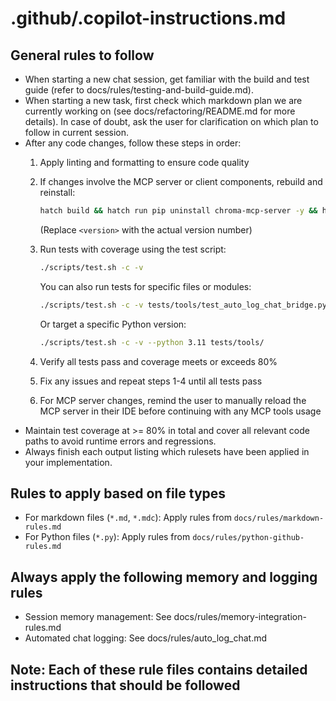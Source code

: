 # .github/.copilot-instructions.md

## General rules to follow

- When starting a new chat session, get familiar with the build and test guide (refer to docs/rules/testing-and-build-guide.md).
- When starting a new task, first check which markdown plan we are currently working on (see docs/refactoring/README.md for more details). In case of doubt, ask the user for clarification on which plan to follow in current session.
- After any code changes, follow these steps in order:
  1. Apply linting and formatting to ensure code quality
  2. If changes involve the MCP server or client components, rebuild and reinstall:

     ```bash
     hatch build && hatch run pip uninstall chroma-mcp-server -y && hatch run pip install 'dist/chroma_mcp_server-<version>-py3-none-any.whl[client,dev]'
     ```

     (Replace `<version>` with the actual version number)
  3. Run tests with coverage using the test script:

     ```bash
     ./scripts/test.sh -c -v
     ```

     You can also run tests for specific files or modules:

     ```bash
     ./scripts/test.sh -c -v tests/tools/test_auto_log_chat_bridge.py
     ```

     Or target a specific Python version:

     ```bash
     ./scripts/test.sh -c -v --python 3.11 tests/tools/
     ```

  4. Verify all tests pass and coverage meets or exceeds 80%
  5. Fix any issues and repeat steps 1-4 until all tests pass
  6. For MCP server changes, remind the user to manually reload the MCP server in their IDE before continuing with any MCP tools usage
- Maintain test coverage at >= 80% in total and cover all relevant code paths to avoid runtime errors and regressions.
- Always finish each output listing which rulesets have been applied in your implementation.

## Rules to apply based on file types

- For markdown files (`*.md`, `*.mdc`): Apply rules from `docs/rules/markdown-rules.md`
- For Python files (`*.py`): Apply rules from `docs/rules/python-github-rules.md`

## Always apply the following memory and logging rules

- Session memory management: See docs/rules/memory-integration-rules.md
- Automated chat logging: See docs/rules/auto_log_chat.md

## Note: Each of these rule files contains detailed instructions that should be followed
